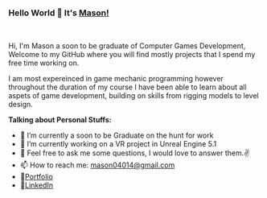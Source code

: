 ### Hello World 👋 It's [Mason!](https://mason04011.wixsite.com/portfolio)

<br />

Hi, I'm Mason a soon to be graduate of Computer Games Development, Welcome to my GitHub where you will find mostly projects that I spend my free time working on.

I am most expereinced in game mechanic programming however throughout the duration of my course I have been able to learn about all aspets of game development, building on skills from rigging models to level design.



**Talking about Personal Stuffs:**

- 🔭 I’m currently a soon to be Graduate on the hunt for work
- 🌱 I’m currently working on a VR project in Unreal Engine 5.1
- 💬 Feel free to ask me some questions, I would love to answer them.✌
- 📫 How to reach me: mason04014@gmail.com
- 📝[Portfolio](https://mason04011.wixsite.com/portfolio)
- 📝[LinkedIn](https://www.linkedin.com/in/mason-m-a71941165/)



